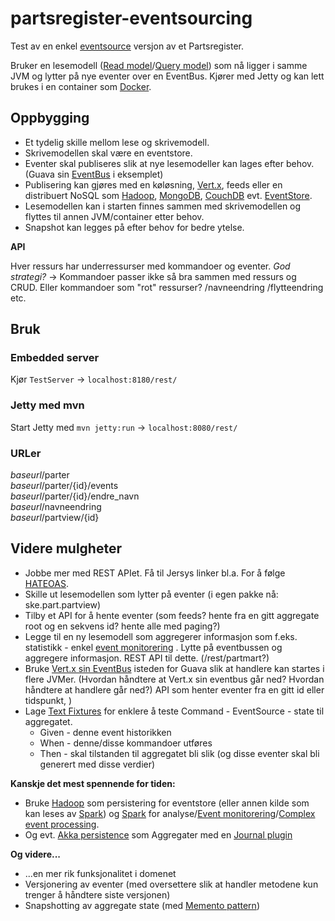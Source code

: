 # partsregister-eventsourcing

Test av en enkel [eventsource](https://github.com/eventstore/eventstore/wiki/Event-Sourcing-Basics) versjon av et Partsregister.

Bruker en lesemodell ([Read model](http://cqrs.wordpress.com/documents/cqrs-and-event-sourcing-synergy/)/[Query model](http://martinfowler.com/bliki/CQRS.html)) 
som nå ligger i samme JVM og lytter på nye eventer over en EventBus. Kjører med Jetty og kan lett brukes i en container som [Docker](https://www.docker.com/). 

## Oppbygging
* Et tydelig skille mellom lese og skrivemodell.
* Skrivemodellen skal være en eventstore.
* Eventer skal publiseres slik at nye lesemodeller kan lages efter behov. (Guava sin [EventBus](https://code.google.com/p/guava-libraries/wiki/EventBusExplained) i eksemplet)
* Publisering kan gjøres med en køløsning, [Vert.x](http://vertx.io/), feeds eller en distribuert NoSQL som [Hadoop](http://hadoop.apache.org/), [MongoDB](http://www.mongodb.org/), [CouchDB](http://couchdb.apache.org/) evt. [EventStore](http://geteventstore.com/).
* Lesemodellen kan i starten finnes sammen med skrivemodellen og flyttes til annen JVM/container etter behov.
* Snapshot kan legges på efter behov for bedre ytelse.

**API**

Hver ressurs har underressurser med kommandoer og eventer. _God strategi?_ -> Kommandoer passer ikke så bra sammen med ressurs og CRUD. Eller kommandoer som "rot" ressurser? /navneendring /flytteendring etc. 

## Bruk
### Embedded server 
Kjør `TestServer` -> `localhost:8180/rest/`

### Jetty med mvn  
Start Jetty med 
`
mvn jetty:run
`
-> `localhost:8080/rest/`

### URLer
_baseurl_/parter  
_baseurl_/parter/{id}/events  
_baseurl_/parter/{id}/endre_navn  
_baseurl_/navneendring  
_baseurl_/partview/{id}  

## Videre mulgheter
* Jobbe mer med REST APIet. Få til Jersys linker bl.a. For å følge [HATEOAS](http://en.wikipedia.org/wiki/HATEOAS).
* Skille ut lesemodellen som lytter på eventer (i egen pakke nå: ske.part.partview)
* Tilby et API for å hente eventer (som feeds? hente fra en gitt aggregate root og en sekvens id? hente alle med paging?)
* Legge til en ny lesemodell som aggregerer informasjon som f.eks. statistikk - enkel [event monitorering](http://en.wikipedia.org/wiki/Event_monitoring) . Lytte på
eventbussen og aggregere informasjon. REST API til dette. (/rest/partmart?)
* Bruke [Vert.x sin EventBus](http://vertx.io/core_manual_java.html#the-event-bus) isteden for Guava slik at handlere
kan startes i flere JVMer. (Hvordan håndtere at Vert.x sin eventbus går ned? Hvordan håndtere at handlere går ned?)
 API som henter eventer fra en gitt id eller tidspunkt, )
* Lage [Text Fixtures](https://github.com/junit-team/junit/wiki/Test-fixtures) for enklere å teste Command - EventSource - state til aggregatet. 
    * Given - denne event historikken 
    * When - denne/disse kommandoer utføres
    * Then - skal tilstanden til aggregatet bli slik (og disse eventer skal bli generert med disse verdier)

**Kanskje det mest spennende for tiden:** 

* Bruke [Hadoop](http://hadoop.apache.org/) som persistering for eventstore (eller annen kilde som kan leses av [Spark](http://spark.apache.org/)) og [Spark](http://spark.apache.org/) for analyse/[Event monitorering](http://en.wikipedia.org/wiki/Event_monitoring)/[Complex event processing](http://en.wikipedia.org/wiki/Complex_event_processing).
* Og evt. [Akka persistence](http://doc.akka.io/docs/akka/current/scala/persistence.html) som Aggregater med en [Journal plugin](http://akka.io/community/) 

**Og videre...**

* ...en mer rik funksjonalitet i domenet
* Versjonering av eventer (med oversettere slik at handler metodene kun trenger å håndtere siste versjonen)
* Snapshotting av aggregate state (med [Memento pattern](http://en.wikipedia.org/wiki/Memento_pattern)) 


